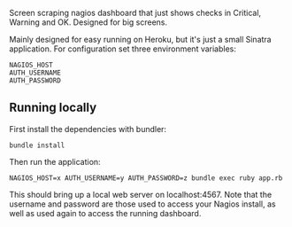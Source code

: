 Screen scraping nagios dashboard that just shows checks in Critical, Warning and OK. Designed for big screens.

Mainly designed for easy running on Heroku, but it's just a small Sinatra application. For configuration set three environment variables:

    NAGIOS_HOST
    AUTH_USERNAME
    AUTH_PASSWORD

## Running locally

First install the dependencies with bundler:

    bundle install

Then run the application:

    NAGIOS_HOST=x AUTH_USERNAME=y AUTH_PASSWORD=z bundle exec ruby app.rb

This should bring up a local web server on localhost:4567. Note that the
username and password are those used to access your Nagios install, as
well as used again to access the running dashboard.
